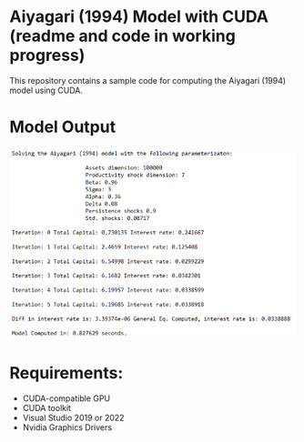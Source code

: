 # Aiyagari (1994) Model with CUDA (readme and code in working progress)

This repository contains a sample code for computing the Aiyagari (1994) model using CUDA. 

# Model Output

<img src = https://github.com/markoirisarri/AiyagariModelCUDA/blob/master/modelOutput.PNG width = 700>

# Requirements:

* CUDA-compatible GPU
* CUDA toolkit
* Visual Studio 2019 or 2022
* Nvidia Graphics Drivers

